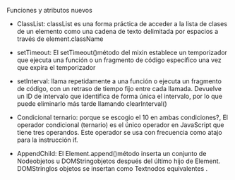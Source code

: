 Funciones y atributos nuevos

- ClassList: classList es una forma práctica de acceder a la lista de clases de un elemento como una cadena de texto delimitada por espacios a través de element.className

- setTimeout: El setTimeout()método del mixin establece un temporizador que ejecuta una función o un fragmento de código específico una vez que expira el temporizador

- setInterval:  llama repetidamente a una función o ejecuta un fragmento de código, con un retraso de tiempo fijo entre cada llamada. Devuelve un ID de intervalo que identifica de forma única el intervalo, por lo que puede eliminarlo más tarde llamando clearInterval()

- Condicional ternario: porque se escogio el 10 en ambas condiciones?, El operador condicional (ternario) es el único operador en JavaScript que tiene tres operandos. Este operador se usa con frecuencia como atajo para la instrucción if.

- AppendChild: El Element.append()método inserta un conjunto de Nodeobjetos u DOMStringobjetos después del último hijo de Element. DOMStringlos objetos se insertan como Textnodos equivalentes .
